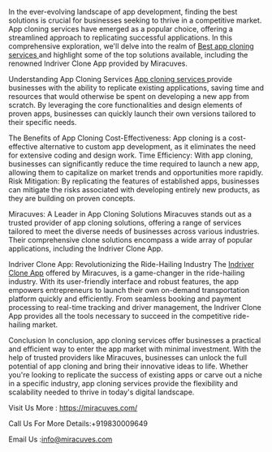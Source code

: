 In the ever-evolving landscape of app development, finding the best solutions is crucial for businesses seeking to thrive in a competitive market. App cloning services have emerged as a popular choice, offering a streamlined approach to replicating successful applications. In this comprehensive exploration, we'll delve into the realm of <a href="https://miracuves.com/service/">Best app cloning services </a> and highlight some of the top solutions available, including the renowned Indriver Clone App provided by Miracuves.

Understanding App Cloning Services
<a href="https://miracuves.com/service/clone-solutions/">App cloning services </a> provide businesses with the ability to replicate existing applications, saving time and resources that would otherwise be spent on developing a new app from scratch. By leveraging the core functionalities and design elements of proven apps, businesses can quickly launch their own versions tailored to their specific needs.

The Benefits of App Cloning
Cost-Effectiveness: App cloning is a cost-effective alternative to custom app development, as it eliminates the need for extensive coding and design work.
Time Efficiency: With app cloning, businesses can significantly reduce the time required to launch a new app, allowing them to capitalize on market trends and opportunities more rapidly.
Risk Mitigation: By replicating the features of established apps, businesses can mitigate the risks associated with developing entirely new products, as they are building on proven concepts.

Miracuves: A Leader in App Cloning Solutions
Miracuves stands out as a trusted provider of app cloning solutions, offering a range of services tailored to meet the diverse needs of businesses across various industries. Their comprehensive clone solutions encompass a wide array of popular applications, including the Indriver Clone App.

Indriver Clone App: Revolutionizing the Ride-Hailing Industry
The <a href="https://miracuves.com/product/indriver-clone-app/">Indriver Clone App</a> offered by Miracuves, is a game-changer in the ride-hailing industry. With its user-friendly interface and robust features, the app empowers entrepreneurs to launch their own on-demand transportation platform quickly and efficiently. From seamless booking and payment processing to real-time tracking and driver management, the Indriver Clone App provides all the tools necessary to succeed in the competitive ride-hailing market.

Conclusion
In conclusion, app cloning services offer businesses a practical and efficient way to enter the app market with minimal investment. With the help of trusted providers like Miracuves, businesses can unlock the full potential of app cloning and bring their innovative ideas to life. Whether you're looking to replicate the success of existing apps or carve out a niche in a specific industry, app cloning services provide the flexibility and scalability needed to thrive in today's digital landscape.

Visit Us More : https://miracuves.com/

Call Us For More Details:+919830009649

Email Us :info@miracuves.com
